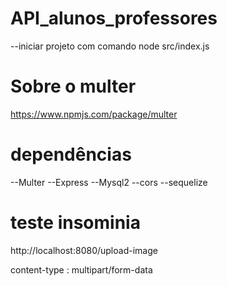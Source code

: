# API_alunos_professores

--iniciar projeto com comando node src/index.js


# Sobre o multer

https://www.npmjs.com/package/multer

# dependências

--Multer
--Express
--Mysql2
--cors
--sequelize

# teste insominia 
http://localhost:8080/upload-image

content-type : multipart/form-data

 
